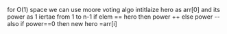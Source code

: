 for O(1) space we can use moore voting algo
intitlaize hero as arr[0] and its power as 1
iertae from 1 to n-1
if elem == hero then power ++
else
power --
also if power==0 then new hero =arr[i]